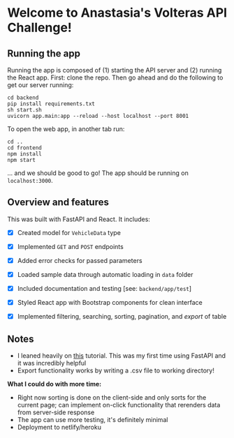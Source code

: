 # Welcome to Anastasia's Volteras API Challenge!

## Running the app

Running the app is composed of (1) starting the API server and (2) running the React app.
First: clone the repo. Then go ahead and do the following to get our server running:

    cd backend
    pip install requirements.txt
    sh start.sh
    uvicorn app.main:app --reload --host localhost --port 8001
    
To open the web app, in another tab run:

    cd ..
    cd frontend
    npm install
    npm start

... and we should be good to go! The app should be running on `localhost:3000`.

## Overview and features

This was built with FastAPI and React. It includes:

 - [X] Created model for `VehicleData` type
 - [X] Implemented `GET` and `POST` endpoints
 - [X] Added error checks for passed parameters
 - [X] Loaded sample data through automatic loading in 	`data` folder
 - [X] Included documentation and testing [see: `backend/app/test`]
 - [X] Styled React app with Bootstrap components for clean interface
 - [X] Implemented filtering, searching, sorting, pagination, and *export* of table


## Notes

 - I leaned heavily on [this](https://christophergs.com/tutorials/ultimate-fastapi-tutorial-pt-1-hello-world/) tutorial. This was my first time using FastAPI and it was incredibly helpful
 - Export functionality works by writing a .csv file to working directory!

**What I could do with more time:**

 - Right now sorting is done on the client-side and only sorts for the current page; can implement on-click functionality that rerenders data from server-side response
 - The app can use more testing, it's definitely minimal
 - Deployment to netlify/heroku


